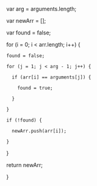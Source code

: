   var arg = arguments.length;

  var newArr = [];

  var found = false;
  
  for (i = 0; i < arr.length; i++) {

    found = false;

    for (j = 1; j < arg - 1; j++) {

      if (arr[i] == arguments[j]) {

        found = true;

      }

    } 

    if (!found) {

      newArr.push(arr[i]);

    }

  }

  return newArr;

}